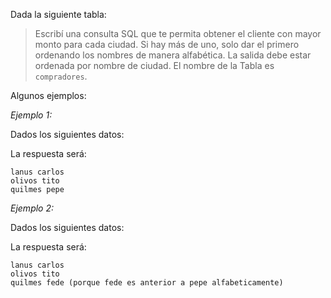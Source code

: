Dada la siguiente tabla:

<div class='mu-erd'
  data-entities='{
    "clientes": {
      "cliente": {
        "type": "Text"
      },
      "ciudad": {
        "type": "Text"
      },
      "monto": {
        "type": "Integer"
      }
    }
  }'>
</div>

> Escribí una consulta SQL que te permita obtener el cliente con mayor monto para cada ciudad. Si hay más de uno, solo dar el primero ordenando los nombres de manera alfabética. La salida debe estar ordenada por nombre de ciudad. El nombre de la Tabla es `compradores`.

Algunos ejemplos:

_Ejemplo 1:_

Dados los siguientes datos:

<div
  class='mu-sql-table'
  data-name='clientes'
  data-columns='["cliente", "ciudad", "monto"]'
  data-rows='[
    ["pepe", "olivos", 10], 
    ["pepe", "quilmes", 15],
    ["tito", "olivos", 14],
    ["fede", "quilmes", 6],
    ["carlos", "lanus", 3]
  ]'>
</div>

La respuesta será:

``` 
lanus carlos
olivos tito
quilmes pepe
```

_Ejemplo 2:_

Dados los siguientes datos:

<div
  class='mu-sql-table'
  data-name='clientes'
  data-columns='["cliente", "ciudad", "monto"]'
  data-rows='[
    ["pepe", "olivos", 10], 
    ["pepe", "quilmes", 15],
    ["tito", "olivos", 14],
    ["fede", "quilmes", 15],
    ["carlos", "lanus", 3]
  ]'>
</div>

La respuesta será:

``` 
lanus carlos
olivos tito
quilmes fede (porque fede es anterior a pepe alfabeticamente)
```